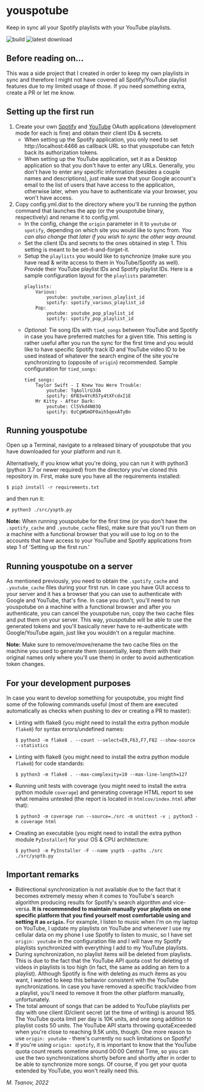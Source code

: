# youspotube
Keep in sync all your Spotify playlists with your YouTube playlists.

![build](https://img.shields.io/github/actions/workflow/status/mtsanovv/youspotube/checks.yml?branch=master)
![latest download](https://img.shields.io/github/v/release/mtsanovv/youspotube?style=flat)

## Before reading on...
This was a side project that I created in order to keep my own playlists in sync and therefore I might not have covered all Spotify/YouTube playlist features due to my limited usage of those. If you need something extra, create a PR or let me know.

## Setting up the first run
1. Create your own [Spotify](https://www.codeproject.com/Tips/5276627/HowTo-Setup-a-Spotify-API-App-in-the-Spotify-Devel) and [YouTube](https://wpythub.com/documentation/getting-started/set-youtube-oauth-client-id-client-secret/) OAuth applications (development mode for each is fine) and obtain their client IDs & secrets.
    - When setting up the Spotify application, you only need to set http://localhost:4466 as callback URL so that youspotube can fetch back its authorization tokens.
    - When setting up the YouTube application, set it as a Desktop application so that you don't have to enter any URLs. Generally, you don't have to enter any specific information (besides a couple names and descriptions), just make sure that your Google account's email to the list of users that have access to the application, otherwise later, when you have to authenticate via your browser, you won't have access.
2. Copy config.yml.dist to the directory where you'll be running the python command that launches the app (or the youspotube binary, respectively) and rename it to config.yml.
    - In the config, change the `origin` parameter in it to `youtube` or `spotify`, depending on which site you would like to sync from. *You can also change that later if you wish to sync the other way around.*
    - Set the client IDs and secrets to the ones obtained in step 1. This setting is meant to be set-it-and-forget-it.
    - Setup the `playlists` you would like to synchronize (make sure you have read & write access to them in YouTube/Spotify as well). Provide their YouTube playlist IDs and Spotify playlist IDs. Here is a sample configuration layout for the `playlists` parameter:
        ```
        playlists:
            Various:
                youtube: youtube_various_playlist_id
                spotify: spotify_various_playlist_id
            Pop:
                youtube: youtube_pop_playlist_id
                spotify: spotify_pop_playlist_id
        ```
    - *Optional:* Tie song IDs with `tied_songs` between YouTube and Spotify in case you have preferred matches for a given title. This setting is rather useful after you run the sync for the first time and you would like to have specific Spotify track ID and YouTube video ID to be used instead of whatever the search engine of the site you're synchronizing to (opposite of `origin`) recommended. Sample configuration for `tied_songs`:
        ```
        tied_songs:
            Taylor Swift - I Knew You Were Trouble:
                youtube: TqAollrUJdA
                spotify: 6FB3v4YcR57y4tXFcdxI1E
            Mr Kitty - After Dark:
                youtube: Cl5Vkd4N03Q
                spotify: 0zCgWGmDF0aih5qexATyBn
        ```

## Running youspotube

Open up a Terminal, navigate to a released binary of youspotube that you have downloaded for your platform and run it.

Alternatively, if you know what you're doing, you can run it with python3 (python 3.7 or newer required) from the directory you've cloned this repository in. First, make sure you have all the requirements installed:

```
$ pip3 install -r requirements.txt
```

and then run it:

```
# python3 ./src/ysptb.py
```

**Note:** When running youspotube for the first time (or you don't have the `.spotify_cache` and `.youtube_cache` files), make sure that you'll run them on a machine with a functional browser that you will use to log on to the accounts that have access to your YouTube and Spotify applications from step 1 of 'Setting up the first run.'

## Running youspotube on a server

As mentioned previously, you need to obtain the `.spotify_cache` and `.youtube_cache` files during your first run. In case you have GUI access to your server and it has a browser that you can use to authenticate with Google and YouTube, that's fine. In case you don't, you'll need to run youspotube on a machine with a functional browser and after you authenticate, you can cancel the youspotube run, copy the two cache files and put them on your server. This way, youspotube will be able to use the generated tokens and you'll basically never have to re-authenticate with Google/YouTube again, just like you wouldn't on a regular machine.

**Note:** Make sure to remove/move/rename the two cache files on the machine you used to generate them (essentially, keep them with their original names only where you'll use them) in order to avoid authentication token changes.

## For your development purposes

In case you want to develop something for youspotube, you might find some of the following commands useful (most of them are executed automatically as checks when pushing to dev or creating a PR to master):

- Linting with flake8 (you might need to install the extra python module `flake8`) for syntax errors/undefined names:
    ```
    $ python3 -m flake8 . --count --select=E9,F63,F7,F82 --show-source --statistics
    ```
- Linting with flake8 (you might need to install the extra python module `flake8`) for code standards:
    ```
    $ python3 -m flake8 . --max-complexity=10 --max-line-length=127
    ```
- Running unit tests with coverage (you might need to install the extra python module `coverage`) and generating coverage HTML report to see what remains untested (the report is located in `htmlcov/index.html` after that):
    ```
    $ python3 -m coverage run --source=./src -m unittest -v ; python3 -m coverage html
    ```
- Creating an executable (you might need to install the extra python module `PyInstaller`) for your OS & CPU architecture:
    ```
    $ python3 -m PyInstaller -F --name ysptb --paths ./src ./src/ysptb.py
    ```


## Important remarks
- Bidirectional synchronization is not available due to the fact that it becomes extremely messy when it comes to YouTube's search algorithm producing results for Spotify's search algorithm and vice-versa. **It is recommended to maintain manually your playlists on one specific platform that you find yourself most comfortable using and setting it as `origin`.** For example, I listen to music when I'm on my laptop on YouTube, I update my playlists on YouTube and whenever I use my cellular data on my phone I use Spotify to listen to music, so I have set `origin: youtube` in the configuration file and I will have my Spotify playlists synchronized with everything I add to my YouTube playlists.
- During synchronization, no playlist items will be deleted from playlists. This is due to the fact that the YouTube API quota cost for deleting of videos in playlists is too high (in fact, the same as adding an item to a playlist). Although Spotify is fine with deleting as much items as you want, I wanted to keep this behavior consistent with the YouTube synchronizations. In case you have removed a specific track/video from a playlist, you'll need to remove it from the other platform manually, unfortunately.
- The total amount of songs that can be added to YouTube playlists per day with one client ID/client secret (at the time of writing) is around 185. The YouTube quota limit per day is 10K units, and one song addition to playlist costs 50 units. The YouTube API starts throwing quotaExceeded when you're close to reaching 9.5K units, though. One more reason to use `origin: youtube` - there's currently no such limitations on Spotify!
- If you're using `origin: spotify`, it is important to know that the YouTube quota count resets sometime around 00:00 Central Time, so you can use the two synchronizations shortly before and shortly after in order to be able to synchronize more songs. Of course, if you get your quota extended by YouTube, you won't really need this.

*M. Tsanov, 2022*
